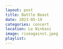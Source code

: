 ```yaml
---
layout: post
title: Battle Beast
date: 2023-05-19
categories: concert
location: Le Ninkasi
image: riseagainst.jpeg
playlist: 
---
```

